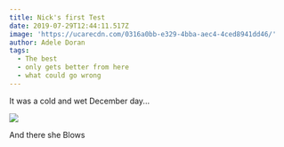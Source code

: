 ```yaml
---
title: Nick's first Test
date: 2019-07-29T12:44:11.517Z
image: 'https://ucarecdn.com/0316a0bb-e329-4bba-aec4-4ced8941dd46/'
author: Adele Doran
tags:
  - The best
  - only gets better from here
  - what could go wrong
---
```

It was a cold and wet December day... 

![](https://ucarecdn.com/0817e2eb-ecf5-4669-bda6-6ae6cf965a86/)

And there she Blows

